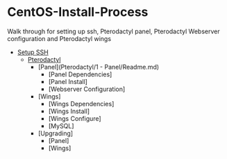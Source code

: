 # CentOS-Install-Process

Walk through for setting up ssh, Pterodactyl panel, Pterodactyl Webserver configuration and Pterodactyl wings

* [Setup SSH](1%20-%20SSH%20Setup.md)
  * [Pterodactyl](Pterodactyl/)
      * [Panel](Pterodactyl/1 - Panel/Readme.md)
        * [Panel Dependencies]
        * [Panel Install]
        * [Webserver Configuration]
      * [Wings]
        * [Wings Dependencies]
        * [Wings Install]
        * [Wings Configure]
        * [MySQL]
      * [Upgrading]
        * [Panel]
        * [Wings]